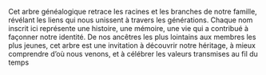 Cet arbre généalogique retrace les racines et les branches de notre famille, révélant les liens qui nous unissent à travers les générations. Chaque nom inscrit ici représente une histoire, une mémoire, une vie qui a contribué à façonner notre identité. De nos ancêtres les plus lointains aux membres les plus jeunes, cet arbre est une invitation à découvrir notre héritage, à mieux comprendre d’où nous venons, et à célébrer les valeurs transmises au fil du temps
